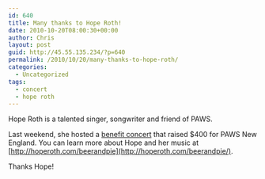 ```yaml
---
id: 640
title: Many thanks to Hope Roth!
date: 2010-10-20T08:00:30+00:00
author: Chris
layout: post
guid: http://45.55.135.234/?p=640
permalink: /2010/10/20/many-thanks-to-hope-roth/
categories:
  - Uncategorized
tags:
  - concert
  - hope roth
---
```

Hope Roth is a talented singer, songwriter and friend of PAWS.

Last weekend, she hosted a [benefit concert](https://pawsnewengland.com/paws-benefit-concert/) that raised $400 for PAWS New England. You can learn more about Hope and her music at [http://hoperoth.com/beerandpie](http://hoperoth.com/beerandpie/).

Thanks Hope!